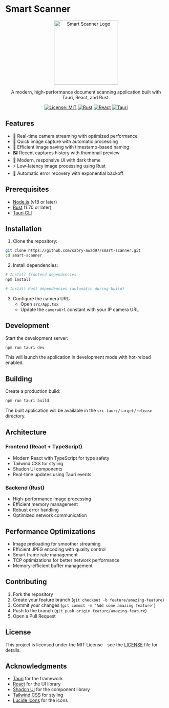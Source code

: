 # Smart Scanner

<div align="center">
  <img src="docs/assets/logo.png" alt="Smart Scanner Logo" width="200"/>

A modern, high-performance document scanning application built with Tauri, React, and Rust.

[![License: MIT](https://img.shields.io/badge/License-MIT-blue.svg)](https://opensource.org/licenses/MIT)
[![Rust](https://img.shields.io/badge/Rust-1.70%2B-orange.svg)](https://www.rust-lang.org)
[![React](https://img.shields.io/badge/React-18.0%2B-blue.svg)](https://reactjs.org)
[![Tauri](https://img.shields.io/badge/Tauri-2.0%2B-purple.svg)](https://tauri.app)

</div>

## Features

- 🎥 Real-time camera streaming with optimized performance
- 📸 Quick image capture with automatic processing
- 💾 Efficient image saving with timestamp-based naming
- 🖼️ Recent captures history with thumbnail preview
- 🎨 Modern, responsive UI with dark theme
- ⚡ Low-latency image processing using Rust
- 🔄 Automatic error recovery with exponential backoff

## Prerequisites

- [Node.js](https://nodejs.org/) (v18 or later)
- [Rust](https://www.rust-lang.org/) (1.70 or later)
- [Tauri CLI](https://tauri.app/v1/guides/getting-started/prerequisites)

## Installation

1. Clone the repository:

```bash
git clone https://github.com/sabry-awad97/smart-scanner.git
cd smart-scanner
```

2. Install dependencies:

```bash
# Install frontend dependencies
npm install

# Install Rust dependencies (automatic during build)
```

3. Configure the camera URL:
   - Open `src/App.tsx`
   - Update the `cameraUrl` constant with your IP camera URL

## Development

Start the development server:

```bash
npm run tauri dev
```

This will launch the application in development mode with hot-reload enabled.

## Building

Create a production build:

```bash
npm run tauri build
```

The built application will be available in the `src-tauri/target/release` directory.

## Architecture

### Frontend (React + TypeScript)

- Modern React with TypeScript for type safety
- Tailwind CSS for styling
- Shadcn UI components
- Real-time updates using Tauri events

### Backend (Rust)

- High-performance image processing
- Efficient memory management
- Robust error handling
- Optimized network communication

## Performance Optimizations

- Image preloading for smoother streaming
- Efficient JPEG encoding with quality control
- Smart frame rate management
- TCP optimizations for better network performance
- Memory-efficient buffer management

## Contributing

1. Fork the repository
2. Create your feature branch (`git checkout -b feature/amazing-feature`)
3. Commit your changes (`git commit -m 'Add some amazing feature'`)
4. Push to the branch (`git push origin feature/amazing-feature`)
5. Open a Pull Request

## License

This project is licensed under the MIT License - see the [LICENSE](LICENSE) file for details.

## Acknowledgments

- [Tauri](https://tauri.app/) for the framework
- [React](https://reactjs.org/) for the UI library
- [Shadcn UI](https://ui.shadcn.com/) for the component library
- [Tailwind CSS](https://tailwindcss.com/) for styling
- [Lucide Icons](https://lucide.dev/) for the icons

